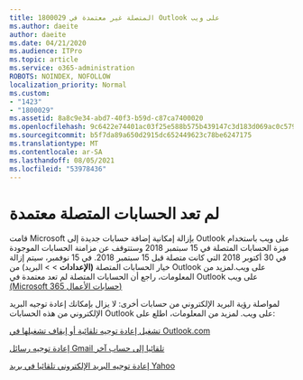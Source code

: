 ```yaml
---
title: 1800029 المتصلة غير معتمدة في Outlook على ويب
ms.author: daeite
author: daeite
ms.date: 04/21/2020
ms.audience: ITPro
ms.topic: article
ms.service: o365-administration
ROBOTS: NOINDEX, NOFOLLOW
localization_priority: Normal
ms.custom:
- "1423"
- "1800029"
ms.assetid: 8a8c9e34-abd7-40f3-b59d-c87ca7400020
ms.openlocfilehash: 9c6422e74401ac03f25e588b575b439147c3d183d069ac0c579973cab326ff84
ms.sourcegitcommit: b5f7da89a650d2915dc652449623c78be6247175
ms.translationtype: MT
ms.contentlocale: ar-SA
ms.lasthandoff: 08/05/2021
ms.locfileid: "53978436"
---
```

# <a name="connected-accounts-are-no-longer-supported"></a>لم تعد الحسابات المتصلة معتمدة

قامت Microsoft بإزالة إمكانية إضافة حسابات جديدة إلى Outlook على ويب باستخدام ميزة الحسابات المتصلة في 15 سبتمبر 2018 وستتوقف عن مزامنة الحسابات الموجودة في 30 أكتوبر 2018 التي كانت متصلة قبل 15 سبتمبر 2018. في 15 نوفمبر، سيتم إزالة خيار الحسابات المتصلة **(الإعدادات** \>  \> البريد) من Outlook على ويب.لمزيد من المعلومات، راجع أن الحسابات المتصلة لم تعد معتمدة في Outlook على ويب [(Microsoft 365 حسابات الأعمال)](https://support.office.com/article/Connected-accounts-is-no-longer-supported-in-Outlook-on-the-web-Office-365-for-business-accounts-5cc526bf-e928-4a99-8b9f-5e089df7d887)
  
لمواصلة رؤية البريد الإلكتروني من حسابات أخرى: لا يزال بإمكانك إعادة توجيه البريد الإلكتروني من هذه الحسابات Outlook على ويب. لمزيد من المعلومات، اطلع على:
  
[تشغيل إعادة توجيه تلقائية أو إيقاف تشغيلها في Outlook.com](https://go.microsoft.com/fwlink/?linkid=2038346)
  
[إعادة توجيه رسائل Gmail تلقائيا إلى حساب آخر](https://aka.ms/forward-gmail-messages)
  
[إعادة توجيه البريد الإلكتروني تلقائيا في بريد Yahoo](https://aka.ms/yahoo-email-forwarding)
  